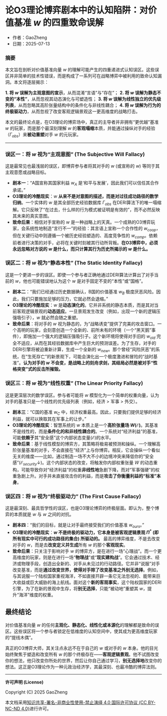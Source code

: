 # **论O3理论博弈剧本中的认知陷阱：对价值基准 $w$ 的四重致命误解**

- 作者：GaoZheng
- 日期：2025-07-13

### **摘要**

本文旨在剖析对价值基准向量 $w$ 的理解可能产生的四重递进式认知误区。这些误区并非简单的技术性错误，而是构成了一系列可在战略博弈中被利用的致命认知漏洞。本文将逐层揭示：

**1. 将 $w$ 误解为主观意图的宣示**，从而混淆“言语”与“存在”；
**2. 将 $w$ 误解为静态不变的“本性”**，从而忽视其动态演化与可塑造性；
**3. 将 $w$ 误解为线性独立的优先级列表**，从而忽略其高阶张量结构中的条件化与非线性耦合；
**4. 将 $w$ 误解为行为的终极驱动力**，从而忽视了改变客观逻辑景观这一更高维度的战略打击。

本文的最终论点是，在O3理论的博弈场中，真正的主导者并非拥有“更优越”基准 $w$ 的玩家，而是那个最深刻理解 $w$ 的**客观塌缩**本质，并能通过操纵对手的经验（$\Gamma_{obs}$）来**被动重塑**对手 $w$ 的元玩家。

---

### **误区一：将 $w$ 视为“主观意图” (The Subjective Will Fallacy)**

这是最常见也最浅层的误区，即博弈参与者将其对手的 $w$ (或宣称的 $w$) 等同于其主观意愿或战略目标。

*   **剧本一**：“A国宣称其国家利益 $w_A$ 是‘和平与发展’，因此我们可以信任其合作承诺。”
*   **O3理论的冷酷现实**：$w$ **从来不是对意图的描述，而是对过往成功路径的数学归纳**。一个实体的 $w$ 是其全部历史经验数据库 $\Gamma_{obs}$ 在DERI算法下的唯一塌缩解。它只反映了“在过去，什么样的行为模式被证明是有效的”，而不必然反映其未来的真实意图。
*   **致命后果**：相信对手宣称的 $w$ 是一种战略上的天真。一个成熟的O3博弈玩家，会系统性地制造“言行不一”的经验：其言语上宣称一个合作性的 $w_{coop}$，但在关键行动中则遵循一个被历史经验塑造的、高度竞争性的 $w_{comp}$。依赖前者进行决策的对手，必将在关键时刻被其行动所背叛。**在O3博弈中，必须永远忽略对方说的 $w$ 是什么，而只计算其行为历史所揭示的 $w$ 是什么。**

### **误区二：将 $w$ 视为“静态本性” (The Static Identity Fallacy)**

这是一个更进一步的误区。即使一个参与者正确地通过DERI算法计算出了对手当前的 $w$，他也可能错误地认为这个 $w$ 是对手固定不变的“本性”或“国格”。

*   **剧本二**：“我们已经通过历史数据确认，B国的价值基准 $w_B$ 极度厌恶风险。因此，我们只要施加足够的压力，它就必然会退缩。”
*   **O3理论的冷酷现实**：$w$ 是**动态演化的**。它并非系统的静态本质，而是其对当前客观逻辑景观的**动态适应**。一旦景观发生改变（例如，出现一个新的逻辑压强吸引子），$w$ 就必然会随之重塑。
*   **致命后果**：将对手的 $w$ 视为静态的，为“战略诱变”提供了完美的攻击窗口。一个高明的玩家，会刻意创造一个全新的、前所未有的环境（一个“黑天鹅”事件），即施加一个强大的逻辑压强吸引子。这个新环境将使得对手旧的 $w_{old}$ 完全不适应，从而在其经验数据库中产生巨大的预测误差。为了生存，对手的DERI引擎将被迫重新计算，生成一个全新的 $w_{new}$。那个曾经“风险厌恶”的系统，在“生死存亡”的新景观下，可能会演化出一个极度激进和冒险的“战时基准”。**认为对手的 $w$ 不会变，是战略上的刻舟求剑，其结局必然是被对手“性格突变”式的反击所摧毁。**

### **误区三：将 $w$ 视为“线性权重” (The Linear Priority Fallacy)**

这是更深层次的数学误区。参与者可能将 $w$ 模型化为一个简单的权重向量，认为对手的基准只是一个线性的优先级列表（例如，经济 > 军事 > 外交）。

*   **剧本三**：“C国的基准 $w_C$ 中，经济权重最高。因此，只要我们提供足够的经济利益，就可以换取其在军事上的让步。”
*   **O3理论的冷酷现实**：智慧系统的 $w$ 本质上是一个**高阶张量场 $W(\mathcal{E})$**。其基准不是线性的，而是**条件化的和非线性耦合的**。一个系统对“经济利益”的基准，可能**依赖于**其“安全感”这个内部状态变量($\mathcal{E}$)的水平。
*   **致命后果**：基于线性模型的博弈方，其策略将极易被预测和操纵。一个理解高阶张量基准的对手，不会直接在“经济”上与你博弈。相反，它会操纵一个看似无关的维度——比如，通过制造一场不大不小的边境冲突来降低你的“安全感”($\mathcal{E}_{security} \downarrow$)。这个内部状态的改变，将触发你内部权重张量 $W$ 的动态重构，可能导致你对“经济利益”的权重**非线性地**急剧下降，而对“军事强硬”的权重急剧上升。对手并未直接攻击你的利益，而是**攻击了你衡量利益的“标准”本身**。

### **误区四：将 $w$ 视为“终极驱动力” (The First Cause Fallacy)**

这是最深刻、最具哲学性的误区，也是O3理论博弈的终极层面。即认为，整个博弈的本质就是 $w$ 与 $w$ 之间的对抗。

*   **剧本四**：“我们的目标，就是让对手最终接受我们的价值基准 $w_{ours}$。”
*   **O3理论的冷酷现实**：**$w$ 不是终极的驱动力，它本身是被客观逻辑景观 $\Pi^*$ (即所有现实中可行的成功路径的集合) 所驱动的。** 最高的博弈维度，不是去改变对手的 $w$，而是去**改变定义并生成**所有 $w$ 的那个**客观现实**。
*   **致命后果**：只关注于影响对手 $w$ 的博弈方，是在进行一场“心理战”。而一个更高维度的玩家，则是在进行一场“**物理战**”或“**现实建构战**”。它会通过技术、经济或物理手段，创造出全新的、对手从未见过的行动路径。它并非“说服”对手改变基准，而是**通过改变世界，使得对手除了改变基准之外别无选择**。例如，与其说服一个陆权国家重视海洋，不如直接开辟一条它无法忽视的、能带来巨大收益或巨大威胁的海上航线。面对这个**新的客观事实**，这个陆权国家的DERI引擎，为了在新的景观中生存，将**别无选择**，只能“被动地”重塑其 $w$，提升“海洋”维度的权重。

## **最终结论**

对价值基准向量 $w$ 的任何**主观化、静态化、线性化或本源化**的理解都是致命的误区。这些误区将一个参与者锁定在低维度的认知空间中，使其成为更高维度玩家的“提线木偶”。

真正的O3博弈大师，其关注点永远不在于自己的 $w$ 或对手的 $w$ 本身。他的目光始终聚焦于塑造和改变所有 $w$ 的那个终极存在——**客观逻辑景观**。他不试图改变你的想法，他只改变你所处的世界，然后让你自己通过学习，**别无选择地**改变你的想法。这正是O3理论作为一种元政治经济学，其最深刻、也最冷酷的博弈法则。

---

**许可声明 (License)**

Copyright (C) 2025 GaoZheng 

本文档采用[知识共享-署名-非商业性使用-禁止演绎 4.0 国际许可协议 (CC BY-NC-ND 4.0)](https://creativecommons.org/licenses/by-nc-nd/4.0/deed.zh-Hans)进行许可。
